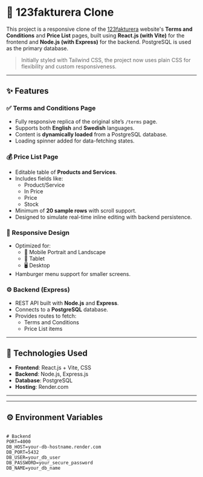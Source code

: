 # 📄 123fakturera Clone

This project is a responsive clone of the [123fakturera](https://online.123fakturera.se/terms/) website's **Terms and Conditions** and **Price List** pages, built using **React.js (with Vite)** for the frontend and **Node.js (with Express)** for the backend. PostgreSQL is used as the primary database.

> Initially styled with Tailwind CSS, the project now uses plain CSS for flexibility and custom responsiveness.

---

## ✨ Features

### ✅ Terms and Conditions Page
- Fully responsive replica of the original site’s `/terms` page.
- Supports both **English** and **Swedish** languages.
- Content is **dynamically loaded** from a PostgreSQL database.
- Loading spinner added for data-fetching states.

### 💰 Price List Page
- Editable table of **Products and Services**.
- Includes fields like:
  - Product/Service 
  - In Price 
  - Price
  - Stock 
- Minimum of **20 sample rows** with scroll support.
- Designed to simulate real-time inline editing with backend persistence.

### 📱 Responsive Design
- Optimized for:
  - 📳 Mobile Portrait and Landscape
  - 📱 Tablet
  - 🖥 Desktop
- Hamburger menu support for smaller screens.

### ⚙️ Backend (Express)
- REST API built with **Node.js** and **Express**.
- Connects to a **PostgreSQL** database.
- Provides routes to fetch:
  - Terms and Conditions
  - Price List items

---

## 🔧 Technologies Used

- **Frontend**: React.js + Vite, CSS
- **Backend**: Node.js, Express.js
- **Database**: PostgreSQL
- **Hosting**: Render.com

---


---

## ⚙️ Environment Variables


```env

# Backend
PORT=4000
DB_HOST=your-db-hostname.render.com
DB_PORT=5432    
DB_USER=your_db_user
DB_PASSWORD=your_secure_password
DB_NAME=your_db_name

